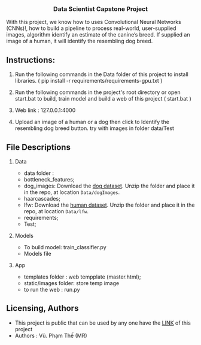 <h3 align="center">Data Scientist Capstone Project</h3>
 With this project, we know how to uses Convolutional Neural Networks (CNNs)!, how to build a pipeline to process real-world, user-supplied images, algorithm identify an estimate of the canine’s breed. If supplied an image of a human, it will identify the resembling dog breed.

## Instructions:
1. Run the following commands in the Data folder of this project to install libraries. ( pip install -r requirements/requirements-gpu.txt )

2. Run the following commands in the project's root directory or open start.bat to build, train model and build a web of this project
( start.bat )

3. Web link : 127.0.0.1:4000

4. Upload an image of a human or a dog then click to Identify the resembling dog breed button. try with images in folder data/Test

## File Descriptions
1. Data
    - data folder : 
    + bottleneck_features;
    + dog_images: Download the [dog dataset](https://s3-us-west-1.amazonaws.com/udacity-aind/dog-project/dogImages.zip).  Unzip the folder and place it in the repo, at location `Data/dogImages`.
    + haarcascades;
    + lfw: Download the [human dataset](https://s3-us-west-1.amazonaws.com/udacity-aind/dog-project/lfw.zip).  Unzip the folder and place it in the repo, at location `Data/lfw`.
    + requirements;
    + Test;

2. Models
    - To build model: train_classifier.py
    - Models file

3. App
    - templates folder : web tempplate (master.html);
    - static/images folder: store temp image
    - to run the web : run.py

## Licensing, Authors
- This project is public that can be used by any one have the <a href="https://github.com/SandHome/Data_Scientist_Capstone">LINK</a> of this project
- Authors : Vũ. Phạm Thế (MR)
